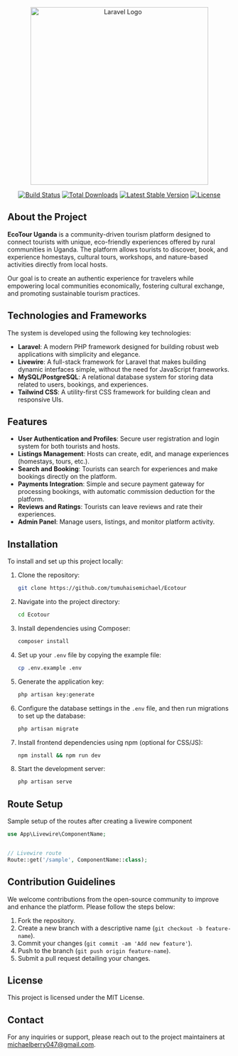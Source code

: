 <p align="center"><a href="https://laravel.com" target="_blank"><img src="https://raw.githubusercontent.com/laravel/art/master/logo-lockup/5%20SVG/2%20CMYK/1%20Full%20Color/laravel-logolockup-cmyk-red.svg" width="400" alt="Laravel Logo"></a></p>

<p align="center">
<a href="https://github.com/laravel/framework/actions"><img src="https://github.com/laravel/framework/workflows/tests/badge.svg" alt="Build Status"></a>
<a href="https://packagist.org/packages/laravel/framework"><img src="https://img.shields.io/packagist/dt/laravel/framework" alt="Total Downloads"></a>
<a href="https://packagist.org/packages/laravel/framework"><img src="https://img.shields.io/packagist/v/laravel/framework" alt="Latest Stable Version"></a>
<a href="https://packagist.org/packages/laravel/framework"><img src="https://img.shields.io/packagist/l/laravel/framework" alt="License"></a>
</p>

## About the Project

**EcoTour Uganda** is a community-driven tourism platform designed to connect tourists with unique, eco-friendly experiences offered by rural communities in Uganda. The platform allows tourists to discover, book, and experience homestays, cultural tours, workshops, and nature-based activities directly from local hosts.

Our goal is to create an authentic experience for travelers while empowering local communities economically, fostering cultural exchange, and promoting sustainable tourism practices.

## Technologies and Frameworks

The system is developed using the following key technologies:

- **Laravel**: A modern PHP framework designed for building robust web applications with simplicity and elegance.
- **Livewire**: A full-stack framework for Laravel that makes building dynamic interfaces simple, without the need for JavaScript frameworks.
- **MySQL/PostgreSQL**: A relational database system for storing data related to users, bookings, and experiences.
- **Tailwind CSS**: A utility-first CSS framework for building clean and responsive UIs.

## Features

- **User Authentication and Profiles**: Secure user registration and login system for both tourists and hosts.
- **Listings Management**: Hosts can create, edit, and manage experiences (homestays, tours, etc.).
- **Search and Booking**: Tourists can search for experiences and make bookings directly on the platform.
- **Payments Integration**: Simple and secure payment gateway for processing bookings, with automatic commission deduction for the platform.
- **Reviews and Ratings**: Tourists can leave reviews and rate their experiences.
- **Admin Panel**: Manage users, listings, and monitor platform activity.

## Installation

To install and set up this project locally:

1. Clone the repository:
    ```bash
    git clone https://github.com/tumuhaisemichael/Ecotour
    ```

2. Navigate into the project directory:
    ```bash
    cd Ecotour
    ```

3. Install dependencies using Composer:
    ```bash
    composer install
    ```

4. Set up your `.env` file by copying the example file:
    ```bash
    cp .env.example .env
    ```

5. Generate the application key:
    ```bash
    php artisan key:generate
    ```

6. Configure the database settings in the `.env` file, and then run migrations to set up the database:
    ```bash
    php artisan migrate
    ```

7. Install frontend dependencies using npm (optional for CSS/JS):
    ```bash
    npm install && npm run dev
    ```

8. Start the development server:
    ```bash
    php artisan serve
    ```

## Route Setup

Sample setup of the routes after creating a livewire component

```php
use App\Livewire\ComponentName;


// Livewire route
Route::get('/sample', ComponentName::class);

```

## Contribution Guidelines

We welcome contributions from the open-source community to improve and enhance the platform. Please follow the steps below:

1. Fork the repository.
2. Create a new branch with a descriptive name (`git checkout -b feature-name`).
3. Commit your changes (`git commit -am 'Add new feature'`).
4. Push to the branch (`git push origin feature-name`).
5. Submit a pull request detailing your changes.

## License

This project is licensed under the MIT License.

## Contact

For any inquiries or support, please reach out to the project maintainers at michaelberry047@gmail.com.
